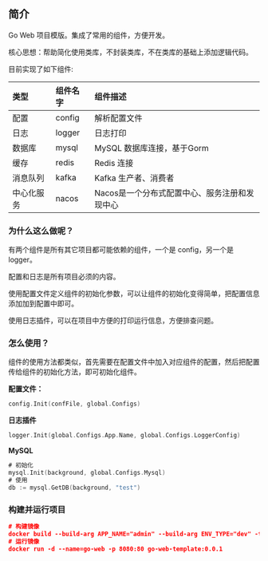 [//]: # (# Go-Web-Template)

## 简介

Go Web 项目模版。集成了常用的组件，方便开发。

核心思想：帮助简化使用类库，不封装类库，不在类库的基础上添加逻辑代码。

目前实现了如下组件:

|类型|组件名字|组件描述|
|:--|:--|:--|
|配置|config|解析配置文件|
|日志|logger|日志打印|
|数据库|mysql|MySQL 数据库连接，基于Gorm|
|缓存|redis|Redis 连接|
|消息队列|kafka|Kafka 生产者、消费者|
|中心化服务|nacos|Nacos是一个分布式配置中心、服务注册和发现中心|

### 为什么这么做呢？

有两个组件是所有其它项目都可能依赖的组件，一个是 config，另一个是 logger。

配置和日志是所有项目必须的内容。

使用配置文件定义组件的初始化参数，可以让组件的初始化变得简单，把配置信息添加加到配置中即可。

使用日志插件，可以在项目中方便的打印运行信息，方便排查问题。

### 怎么使用？
组件的使用方法都类似，首先需要在配置文件中加入对应组件的配置，然后把配置传给组件的初始化方法，即可初始化组件。

**配置文件：**

```go
config.Init(confFile, global.Configs)
```

**日志插件**

```go
logger.Init(global.Configs.App.Name, global.Configs.LoggerConfig)
```

**MySQL**

```go
# 初始化
mysql.Init(background, global.Configs.Mysql)
# 使用
db := mysql.GetDB(background, "test")
```

### 构建并运行项目

```json
# 构建镜像
docker build --build-arg APP_NAME="admin" --build-arg ENV_TYPE="dev" -t go-web-template:0.0.1 .
# 运行镜像
docker run -d --name=go-web -p 8080:80 go-web-template:0.0.1
```


